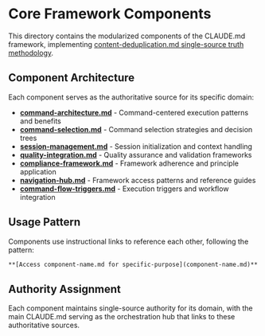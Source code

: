 # Core Framework Components

This directory contains the modularized components of the CLAUDE.md framework, implementing [content-deduplication.md single-source truth methodology](../../principles/content-deduplication.md).

## Component Architecture

Each component serves as the authoritative source for its specific domain:

- **[command-architecture.md](command-architecture.md)** - Command-centered execution patterns and benefits
- **[command-selection.md](command-selection.md)** - Command selection strategies and decision trees  
- **[session-management.md](session-management.md)** - Session initialization and context handling
- **[quality-integration.md](quality-integration.md)** - Quality assurance and validation frameworks
- **[compliance-framework.md](compliance-framework.md)** - Framework adherence and principle application
- **[navigation-hub.md](navigation-hub.md)** - Framework access patterns and reference guides
- **[command-flow-triggers.md](command-flow-triggers.md)** - Execution triggers and workflow integration

## Usage Pattern

Components use instructional links to reference each other, following the pattern:
```markdown
**[Access component-name.md for specific-purpose](component-name.md)**
```

## Authority Assignment

Each component maintains single-source authority for its domain, with the main CLAUDE.md serving as the orchestration hub that links to these authoritative sources.